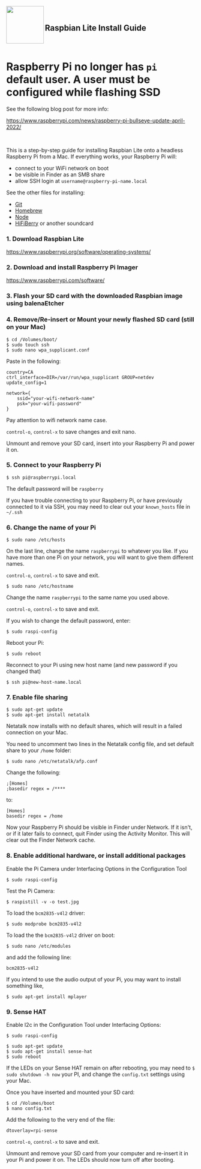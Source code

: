 <a href="https://www.raspberrypi.org/downloads/raspbian/"><img src="https://www.raspberrypi.org/app/themes/mind-control/images/application/header/home-link.svg" align="left" width="100px"></a>

<br>

## Raspbian Lite Install Guide

<br>

# Raspberry Pi no longer has `pi` default user. A user must be configured while flashing SSD

See the following blog post for more info:

https://www.raspberrypi.com/news/raspberry-pi-bullseye-update-april-2022/

<br>

This is a step-by-step guide for installing Raspbian Lite onto a headless Raspberry Pi from a Mac. If everything works, your Raspberry Pi will:

  - connect to your WiFi network on boot
  - be visible in Finder as an SMB share
  - allow SSH login at `username@raspberry-pi-name.local`
  
  See the other files for installing:
  
  - [Git](https://github.com/anselbrandt/raspbian-lite-install-guide/blob/master/install-git.md)
  - [Homebrew](https://github.com/anselbrandt/raspbian-lite-install-guide/blob/master/install-homebrew.md)
  - [Node](https://github.com/anselbrandt/raspbian-lite-install-guide/blob/master/install-node.md)
  - [HiFiBerry](https://github.com/anselbrandt/raspbian-lite-install-guide/blob/master/HiFiBerry.md) or another soundcard

### 1. Download Raspbian Lite

https://www.raspberrypi.org/software/operating-systems/

### 2. Download and install Raspberry Pi Imager

https://www.raspberrypi.com/software/

### 3. Flash your SD card with the downloaded Raspbian image using balenaEtcher

### 4. Remove/Re-insert or Mount your newly flashed SD card (still on your Mac)

```
$ cd /Volumes/boot/
$ sudo touch ssh
$ sudo nano wpa_supplicant.conf
```

Paste in the following:

```
country=CA
ctrl_interface=DIR=/var/run/wpa_supplicant GROUP=netdev
update_config=1

network={
    ssid="your-wifi-network-name"
    psk="your-wifi-password"
}
```

Pay attention to wifi network name case.

`control-o`, `control-x` to save changes and exit nano.

Unmount and remove your SD card, insert into your Raspberry Pi and power it on.

### 5. Connect to your Raspberry Pi

```
$ ssh pi@raspberrypi.local
```

The default password will be `raspberry`

If you have trouble connecting to your Raspberry Pi, or have previously connected to it via SSH, you may need to clear out your `known_hosts` file in `~/.ssh`

### 6. Change the name of your Pi

```
$ sudo nano /etc/hosts
```

On the last line, change the name `raspberrypi` to whatever you like. If you have more than one Pi on your network, you will want to give them different names.

`control-o`, `control-x` to save and exit.

```
$ sudo nano /etc/hostname
```

Change the name `raspberrypi` to the same name you used above.

`control-o`, `control-x` to save and exit.

If you wish to change the default password, enter:

```
$ sudo raspi-config
```

Reboot your Pi:

```
$ sudo reboot
```

Reconnect to your Pi using new host name (and new password if you changed that)

```
$ ssh pi@new-host-name.local
```

### 7. Enable file sharing

```
$ sudo apt-get update
$ sudo apt-get install netatalk
```

Netatalk now installs with no default shares, which will result in a failed connection on your Mac.

You need to uncomment two lines in the Netatalk config file, and set default share to your `/home` folder:

```
$ sudo nano /etc/netatalk/afp.conf
```
Change the following:
```
;[Homes]
;basedir regex = /****
```
to:
```
[Homes]
basedir regex = /home
```

Now your Raspberry Pi should be visible in Finder under Network. If it isn't, or if it later fails to connect, quit Finder using the Activity Monitor. This will clear out the Finder Network cache.

### 8. Enable additional hardware, or install additional packages

Enable the Pi Camera under Interfacing Options in the Configuration Tool

```
$ sudo raspi-config
```

Test the Pi Camera:

```
$ raspistill -v -o test.jpg
```

To load the `bcm2835-v4l2` driver:

```
$ sudo modprobe bcm2835-v4l2
```

To load the the `bcm2835-v4l2` driver on boot:

```
$ sudo nano /etc/modules
```

and add the following line:
```
bcm2835-v4l2
```

If you intend to use the audio output of your Pi, you may want to install something like,

```
$ sudo apt-get install mplayer
```

### 9. Sense HAT

Enable I2c in the Configuration Tool under Interfacing Options:

```
$ sudo raspi-config
```

```
$ sudo apt-get update
$ sudo apt-get install sense-hat
$ sudo reboot
```

If the LEDs on your Sense HAT remain on after rebooting, you may need to `$ sudo shutdown -h now` your PI, and change the `config.txt` settings using your Mac.

Once you have inserted and mounted your SD card:

```
$ cd /Volumes/boot
$ nano config.txt
```

Add the following to the very end of the file:

```
dtoverlay=rpi-sense
```

`control-o`, `control-x` to save and exit.

Unmount and remove your SD card from your computer and re-insert it in your Pi and power it on. The LEDs should now turn off after booting.

